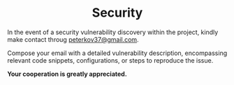 <h1 align="center">
	Security
</h1>

In the event of a security vulnerability discovery within the project, kindly make contact throug [peterkov37@gmail.com](mailto:peterkov37@gmail.com).

Compose your email with a detailed vulnerability description, encompassing relevant code snippets, configurations, or steps to reproduce the issue.

**Your cooperation is greatly appreciated.**
